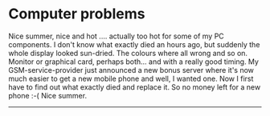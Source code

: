 # Computer problems

<p>Nice summer, nice and hot .... actually too hot for some of my PC components. I don't know what exactly died an hours ago, but suddenly the whole display looked sun-dried. The colours where all wrong and so on. Monitor or graphical card, perhaps both... and with a really good timing. My GSM-service-provider just announced a new bonus server where it's now much easier to get a new mobile phone and well, I wanted one. Now I first have to find out what exactly died and replace it. So no money left for a new phone :-( Nice summer.</p>

-------------------------------

